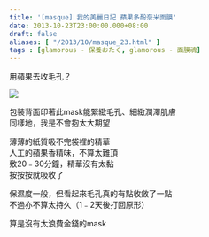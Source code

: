 ```yaml
---
title: '[masque] 我的美麗日記 蘋果多酚奈米面膜'
date: 2013-10-23T23:00:00.000+08:00
draft: false
aliases: [ "/2013/10/masque_23.html" ]
tags : [glamorous - 保養おたく, glamorous - 面膜魂]
---
```


用蘋果去收毛孔？  

![](/images/mbdapple.jpg)

包裝背面印著此mask能緊緻毛孔、細緻潤澤肌膚  
同樣地，我是不會抱太大期望  
  
薄薄的紙質吸不完袋裡的精華  
人工的蘋果香精味，不算太難頂  
敷20﹣30分鐘，精華沒有太黏  
按按按就吸收了  
  
保濕度一般，但看起來毛孔真的有點收斂了一點  
不過亦不算太持久（1﹣2天後打回原形）  
  
算是沒有太浪費金錢的mask
